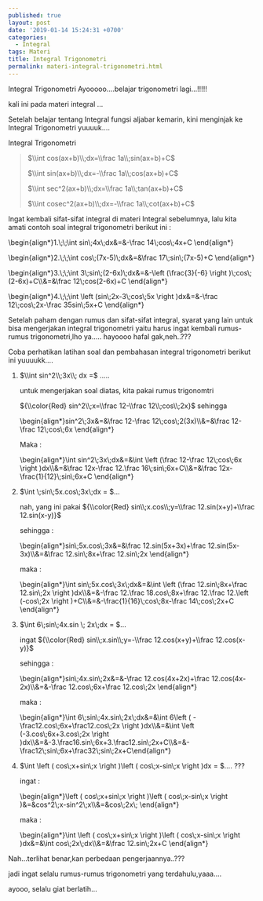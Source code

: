 ```yaml
---
published: true
layout: post
date: '2019-01-14 15:24:31 +0700'
categories:
  - Integral
tags: Materi
title: Integral Trigonometri
permalink: materi-integral-trigonometri.html
---
```

Integral Trigonometri Ayooooo….belajar trigonometri lagi…!!!!!

kali ini pada materi integral …

Setelah belajar tentang Integral fungsi aljabar kemarin, kini menginjak ke Integral Trigonometri yuuuuk….

Integral Trigonometri

> $\\int cos(ax+b)\\;dx=\\frac 1a\\;sin(ax+b)+C$
> 
> $\\int sin(ax+b)\\;dx=-\\frac 1a\\;cos(ax+b)+C$
> 
> $\\int sec^2(ax+b)\\;dx=\\frac 1a\\;tan(ax+b)+C$
> 
> $\\int cosec^2(ax+b)\\;dx=-\\frac 1a\\;cot(ax+b)+C$

Ingat kembali sifat-sifat integral di materi Integral sebelumnya, lalu kita amati contoh soal integral trigonometri berikut ini :

\\begin{align\*}1.\\;\\;\\int sin\\;4x\\;dx&=&-\\frac 14\\;cos\\;4x+C \\end{align\*}

\\begin{align\*}2.\\;\\;\\int cos\\;(7x-5)\\;dx&=&\\frac 17\\;sin\\;(7x-5)+C \\end{align\*}

\\begin{align\*}3.\\;\\;\\int 3\\;sin\\;(2-6x)\\;dx&=&-\\left (\\frac{3}{-6} \\right )\\;cos\\;(2-6x)+C\\\\&=&\\frac 12\\;cos(2-6x)+C \\end{align\*}

\\begin{align\*}4.\\;\\;\\int \\left (sin\\;2x-3\\;cos\\;5x \\right )dx&=&-\\frac 12\\;cos\\;2x-\\frac 35sin\\;5x+C \\end{align\*}

Setelah paham dengan rumus dan sifat-sifat integral, syarat yang lain untuk bisa mengerjakan integral trigonometri yaitu harus ingat kembali rumus-rumus trigonometri,lho ya….. hayoooo hafal gak,neh..???

Coba perhatikan latihan soal dan pembahasan integral trigonometri berikut ini yuuuukk….

1.  $\\int sin^2\\;3x\\; dx =$ …..
    
    untuk mengerjakan soal diatas, kita pakai rumus trigonomtri
    
    ${\\color{Red} sin^2\\;x=\\frac 12-\\frac 12\\;cos\\;2x}$ sehingga
    
    \\begin{align\*}sin^2\\;3x&=&\\frac 12-\\frac 12\\;cos\\;2(3x)\\\\&=&\\frac 12-\\frac 12\\;cos\\;6x \\end{align\*}
    
    Maka :
    
    \\begin{align\*}\\int sin^2\\;3x\\;dx&=&\\int \\left (\\frac 12-\\frac 12\\;cos\\;6x \\right )dx\\\\&=&\\frac 12x-\\frac 12.\\frac 16\\;sin\\;6x+C\\\\&=&\\frac 12x-\\frac{1}{12}\\;sin\\;6x+C \\end{align\*}
    
2.  $\\int \\;sin\\;5x.cos\\;3x\\;dx = $…
    
    nah, yang ini pakai ${\\color{Red} sin\\;x.cos\\;y=\\frac 12.sin(x+y)+\\frac 12.sin(x-y)}$
    
    sehingga :
    
    \\begin{align\*}sin\\;5x.cos\\;3x&=&\\frac 12.sin(5x+3x)+\\frac 12.sin(5x-3x)\\\\&=&\\frac 12.sin\\;8x+\\frac 12.sin\\;2x \\end{align\*}
    
    maka :
    
    \\begin{align\*}\\int sin\\;5x.cos\\;3x\\;dx&=&\\int \\left (\\frac 12.sin\\;8x+\\frac 12.sin\\;2x \\right )dx\\\\&=&-\\frac 12.\\frac 18.cos\\;8x+\\frac 12.\\frac 12.\\left (-cos\\;2x \\right )+C\\\\&=&-\\frac{1}{16}\\;cos\\;8x-\\frac 14\\;cos\\;2x+C \\end{align\*}
    
3.  $\\int 6\\;sin\\;4x.sin \\; 2x\\;dx = $…
    
    ingat ${\\color{Red} sin\\;x.sin\\;y=-\\frac 12.cos(x+y)+\\frac 12.cos(x-y)}$
    
    sehingga :
    
    \\begin{align\*}sin\\;4x.sin\\;2x&=&-\\frac 12.cos(4x+2x)+\\frac 12.cos(4x-2x)\\\\&=&-\\frac 12.cos\\;6x+\\frac 12.cos\\;2x \\end{align\*}
    
    maka :
    
    \\begin{align\*}\\int 6\\;sin\\;4x.sin\\;2x\\;dx&=&\\int 6\\left ( -\\frac12.cos\\;6x+\\frac12.cos\\;2x \\right )dx\\\\&=&\\int \\left (-3.cos\\;6x+3.cos\\;2x \\right )dx\\\\&=&-3.\\frac16.sin\\;6x+3.\\frac12.sin\\;2x+C\\\\&=&-\\frac12\\;sin\\;6x+\\frac32\\;sin\\;2x+C\\end{align\*}
    
4.  $\\int \\left ( cos\\;x+sin\\;x \\right )\\left ( cos\\;x-sin\\;x \\right )dx = $…. ???
    
    ingat :
    
    \\begin{align\*}\\left ( cos\\;x+sin\\;x \\right )\\left ( cos\\;x-sin\\;x \\right )&=&cos^2\\;x-sin^2\\;x\\\\&=&cos\\;2x\\; \\end{align\*}
    
    maka :
    
    \\begin{align\*}\\int \\left ( cos\\;x+sin\\;x \\right )\\left ( cos\\;x-sin\\;x \\right )dx&=&\\int cos\\;2x\\;dx\\\\&=&\\frac 12.sin\\;2x+C \\end{align\*}
    

Nah…terlihat benar,kan perbedaan pengerjaannya..???

jadi ingat selalu rumus-rumus trigonometri yang terdahulu,yaaa….

ayooo, selalu giat berlatih…
